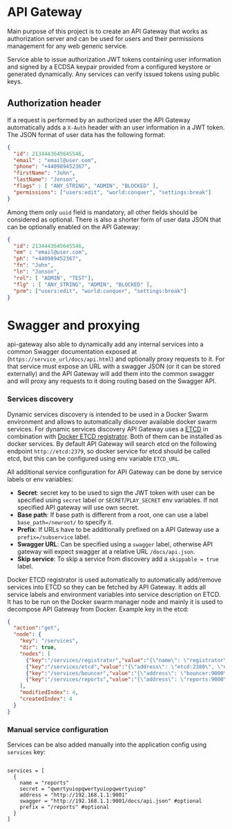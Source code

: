 API Gateway
==============================

Main purpose of this project is to create an API Gateway that works as authorization server and can be used for users and their permissions 
management for any web generic service.

Service able to issue authorization JWT tokens containing user information and signed by a ECDSA keypair provided from a configured 
keystore or generated dynamically. Any services can verify issued tokens using public keys.

## Authorization header

If a request is performed by an authorized user the API Gateway automatically adds a `X-Auth` header with an user 
information in a JWT token. The JSON format of user data has the following format:

```json
{ 
  "id": 2134443645645546,
  "email" : "email@user.com",
  "phone": "+440989452367",
  "firstName": "John",
  "lastName": "Jonson",
  "flags" : [ "ANY_STRING", "ADMIN", "BLOCKED" ],
  "permissions": ["users:edit", "world:conquer", "settings:break"]
}
```

Among them only `uuid` field is mandatory, all other fields should be considered as optional. There is also a shorter form
of user data JSON that can be optionally enabled on the API Gateway:

```json
{
  "id": 2134443645645546,
  "em" : "email@user.com",
  "ph": "+440989452367",
  "fn": "John",
  "ln": "Jonson",
  "rol": [ "ADMIN", "TEST"],
  "flg" : [ "ANY_STRING", "ADMIN", "BLOCKED" ],
  "prm": ["users:edit", "world:conquer", "settings:break"]
}
```

# Swagger and proxying

api-gateway also able to dynamically add any internal services into a common Swagger documentation exposed at (`https://service_url/docs/api.html`) and optionally
proxy requests to it. For that service must expose an URL with a swagger JSON (or it can be stored externally) and the API Gateway will add them into the 
common swagger and will proxy any requests to it doing routing based on the Swagger API. 

### Services discovery

Dynamic services discovery is intended to be used in a Docker Swarm environment and allows to automatically discover available 
docker swarm services. For dynamic services discovery API Gateway uses a [ETCD](https://coreos.com/etcd/docs/latest/) in 
combination with [Docker ETCD registrator](https://github.com/sergkh/docker-etcd-registrator). Both of them can be installed as
docker services. By default API Gateway will search etcd on the following endpoint `http://etcd:2379`, so docker service
for etcd should be called etcd, but this can be configured using env variable `ETCD_URL`. 

All additional service configuration for API Gateway can be done by service labels or env variables: 

* **Secret**: secret key to be used to sign the JWT token with user can be specified using `secret` label or 
  `SECRET`/`PLAY_SECRET` env variables. If not specified API gateway will use own secret.
* **Base path**: If base path is different from a root, one can use a label `base_path=/newroot/` to specify it.  
* **Prefix**: If URLs have to be additionally prefixed on a API Gateway use a `prefix=/subservice` label.
* **Swagger URL**: Can be specified using a `swagger` label, otherwise API gateway will expect swagger at a relative URL `/docs/api.json`.
* **Skip service**: To skip a service from discovery add a `skippable = true` label. 

Docker ETCD registrator is used automatically to automatically add/remove services into ETCD so they can be fetched by 
API Gateway. It adds all service labels and environment variables into service description on ETCD. It has to be run on the 
Docker swarm manager node and mainly it is used to decompose API Gateway from Docker. Example key in the etcd:

```json
{
  "action":"get",
  "node": {
    "key": "/services",
    "dir": true,
    "nodes": [
      {"key":"/services/registrator","value":"{\"name\": \"registrator\", \"Env\": [\"ETCD_HOST=etcd\", \"ETCD_PORT=2379\"]}","modifiedIndex":4,"createdIndex":4},
      {"key":"/services/etcd","value":"{\"address\": \"etcd:2380\", \"name\": \"etcd\"}","modifiedIndex":5,"createdIndex":5},
      {"key":"/services/bouncer","value":"{\"address\": \"bouncer:9000\", \"name\": \"bouncer\", \"Env\": [\"JAVA_OPTS=-Xmx1g\"]}","modifiedIndex":9,"createdIndex":9},
      {"key":"/services/reports","value":"{\"address\": \"reports:9000\", \"name\": \"reports\"}","modifiedIndex":10,"createdIndex":10}
    ],
    "modifiedIndex": 4,
    "createdIndex": 4
  }
}
```


### Manual service configuration

Services can be also added manually into the application config using `services` key:

```hocon

services = [
  {
    name = "reports"
    secret = "qwertyuiopqwertyuiopqwertyuiop"
    address = "http://192.168.1.1:9001"
    swagger = "http://192.168.1.1:9001/docs/api.json" #optional
    prefix = "/reports" #optional
  }
]

```
  
